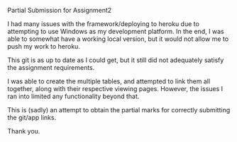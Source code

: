 Partial Submission for Assignment2

I had many issues with the framework/deploying to heroku due to attempting to use Windows as my development platform.
In the end, I was able to somewhat have a working local version, but it would not allow me to push my work to heroku.

This git is as up to date as I could get, but it still did not adequately satisfy the assignment requirements.

I was able to create the multiple tables, and attempted to link them all together, along with their respective viewing pages.
However, the issues I ran into limited any functionality beyond that.

This is (sadly) an attempt to obtain the partial marks for correctly submitting the git/app links.

Thank you.
